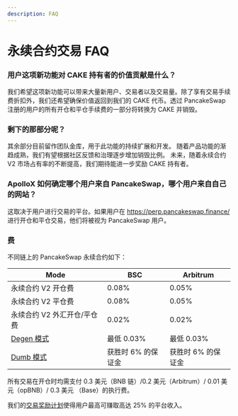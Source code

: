 ```yaml
---
description: FAQ
---
```


# 永续合约交易 FAQ

### 用户这项新功能对 CAKE 持有者的价值贡献是什么？&#x20;

我们希望这项新功能可以带来大量新用户、交易者以及交易量。除了享有交易手续费折扣外，我们还希望确保价值返回到我们的 CAKE 代币。透过 PancakeSwap 注册的用户的所有开仓和平仓手续费的一部分将转换为 CAKE 并销毁。

### **剩下的那部分呢？**&#x20;

其余部分目前留作团队金库，用于此功能的持续扩展和开发。 随着产品功能的渐趋成熟，我们有望根据社区反馈和治理逐步增加销毁比例。 未来，随着永续合约 V2 市场占有率的不断提高，我们期待能进一步奖励 CAKE 持有者。

### ApolloX 如何确定哪个用户来自 PancakeSwap，哪个用户来自自己的网站？&#x20;

这取决于用户进行交易的平台。如果用户在 [https://perp.pancakeswap.finance/ ](https://perp.pancakeswap.finance/)进行开仓和平仓交易，他们将被视为 PancakeSwap 用户。

### 费

不同链上的 PancakeSwap 永续合约如下：

<table><thead><tr><th width="201.33333333333331">Mode</th><th>BSC</th><th>Arbitrum</th></tr></thead><tbody><tr><td>永续合约 V2 开仓费</td><td>0.08%</td><td>0.05%</td></tr><tr><td>永续合约 V2 平仓费</td><td>0.08%</td><td>0.05%</td></tr><tr><td>永续合约 V2 外汇开仓/平仓费</td><td>0.02%</td><td>0.02%</td></tr><tr><td><a href="../degen-mode/">Degen 模式</a></td><td>最低 0.03%</td><td> 最低 0.03%</td></tr><tr><td><a href="../dumb-mo-shi/">Dumb 模式</a></td><td>获胜时 6% 的保证金</td><td>获胜时 6% 的保证金</td></tr></tbody></table>

所有交易在开仓时均需支付 0.3 美元（BNB 链）/0.2 美元（Arbitrum）/ 0.01 美元（opBNB）/ 0.3 美元 （Base）的执行费。&#x20;

我们的[交易奖励计划](../../../../products/yong-xu-he-yue-jiao-yi/yong-xu-he-yue-jiao-yi-v2/v2-fa-bu-huo-dong.md)使得用户最高可赚取高达 25% 的平台收入。
